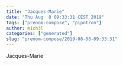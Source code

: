 ```yaml
---
title: "Jacques-Marie"
date: "Thu Aug  8 09:33:31 CEST 2019"
tags: ["prenom-compose", "pipotron"]
author: m1ch3l
categories: ["generated"]
slug: "prenom-compose/2019-08-08-09:33:31"
---
```


Jacques-Marie
